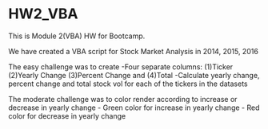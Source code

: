 # HW2_VBA
This is Module 2(VBA) HW for Bootcamp.

We have created a VBA script for Stock Market Analysis in 2014, 2015, 2016

The easy challenge was to create 
          -Four separate columns: (1)Ticker (2)Yearly Change (3)Percent Change and (4)Total
          -Calculate yearly change, percent change and total stock vol for each of the tickers in the datasets

The moderate challenge was to color render according to increase or decrease in yearly change
          - Green color for increase in yearly change
          - Red color for decrease in yearly change
